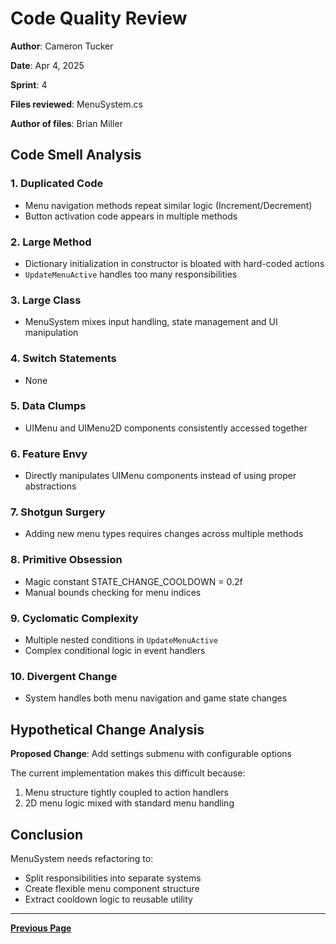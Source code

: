# Code Quality Review

**Author**: Cameron Tucker

**Date**: Apr 4, 2025  

**Sprint**: 4

**Files reviewed**: MenuSystem.cs

**Author of files**: Brian Miller

## Code Smell Analysis

### 1. Duplicated Code

- Menu navigation methods repeat similar logic (Increment/Decrement)
- Button activation code appears in multiple methods

### 2. Large Method

- Dictionary initialization in constructor is bloated with hard-coded actions
- `UpdateMenuActive` handles too many responsibilities

### 3. Large Class

- MenuSystem mixes input handling, state management and UI manipulation

### 4. Switch Statements

- None

### 5. Data Clumps

- UIMenu and UIMenu2D components consistently accessed together

### 6. Feature Envy

- Directly manipulates UIMenu components instead of using proper abstractions

### 7. Shotgun Surgery

- Adding new menu types requires changes across multiple methods

### 8. Primitive Obsession

- Magic constant STATE_CHANGE_COOLDOWN = 0.2f
- Manual bounds checking for menu indices

### 9. Cyclomatic Complexity

- Multiple nested conditions in `UpdateMenuActive`
- Complex conditional logic in event handlers

### 10. Divergent Change

- System handles both menu navigation and game state changes

## Hypothetical Change Analysis

**Proposed Change**: Add settings submenu with configurable options

The current implementation makes this difficult because:

1. Menu structure tightly coupled to action handlers
2. 2D menu logic mixed with standard menu handling

## Conclusion

MenuSystem needs refactoring to:

- Split responsibilities into separate systems
- Create flexible menu component structure
- Extract cooldown logic to reusable utility

---

[**Previous Page**](../README.md)
